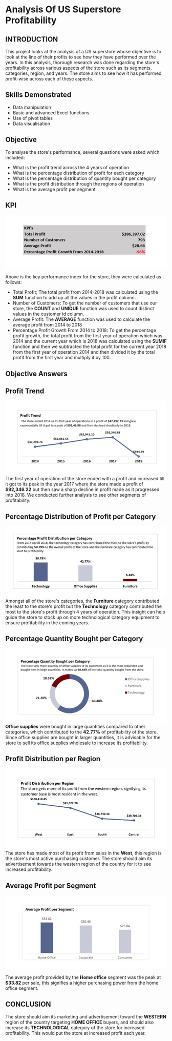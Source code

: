 # Analysis Of US Superstore Profitability 
## INTRODUCTION
This project looks at the analysis of a US superstore whose objective is to look at the line of their profits to see how they have performed over the years. In this analysis, thorough research was done regarding the store's profitability across various aspects of the store such as its segments, categories, region, and years. The store aims to see how it has performed profit-wise across each of these aspects.
## Skills Demonstrated
- Data manipulation
- Basic and advanced Excel functions
- Use of pivot tables
- Data visualisation
## Objective
To analyse the store's performance, several questions were asked which included:
- What is the profit trend across the 4 years of operation
- What is the percentage distribution of profit for each category
- What is the percentage distribution of quantity bought per category
- What is the profit distribution through the regions of operation
- What is the average profit per segment
## KPI
![](KPI.png)

Above is the key performance index for the store, they were calculated as follows:
- Total Profit; The total profit from 2014-2018 was calculated using the **SUM** function to add up all the values in the profit column.
- Number of Customers: To get the number of customers that use our store, the **COUNT** and **UNIQUE** function was used to count distinct values in the customer id column.
- Average Profit: The **AVERAGE** function was used to calculate the average profit from 2014 to 2018
- Percentage Profit Growth From 2014 to 2018: To get the percentage profit growth, the total profit from the first year of operation which was 2014 and the current year which is 2018 was calculated using the **SUMIF** function and then we subtracted the total profit for the current year 2018 from the first year of operation 2014 and then divided it by the total profit from the first year and multiply it by 100.
## Objective Answers
## Profit Trend
![](Profit_Trend.png)
The first year of operation of the store ended with a profit and increased till it got to its peak in the year 2017 where the store made a profit of **$92,346.22** but then saw a sharp decline in profit made as it progressed into 2018. We conducted further analysis to see other segments of profitability.
## Percentage Distribution of Profit per Category
![](Percent_Profit_Category.png)
Amongst all of the store's categories, the **Furniture** category contributed the least to the store's profit but the **Technology** category contributed the most to the store's profit through 4 years of operation. This insight can help guide the store to stock up on more technological category equipment to ensure profitability in the coming years.
## Percentage Quantity Bought per Category
![](Percent_Quantity_Bought.png)
**Office supplies** were bought in large quantities compared to other categories, which contributed to the **42.77%** of profitability of the store. Since office supplies are bought in larger quantities, it is advisable for the store to sell its office supplies wholesale to increase its profitability.
## Profit Distribution per Region
![](Region_Profit_Dist.png)
The store has made most of its profit from sales in the **West**, this region is the store's most active purchasing customer. The store should aim its advertisement towards the western region of the country for it to see increased profitability.
## Average Profit per Segment
![](Average_segment_profit.png)

The average profit provided by the **Home office** segment was the peak at **$33.82** per sale, this signifies a higher purchasing power from the home office segment.

## CONCLUSION
The store should aim its marketing and advertisement toward the **WESTERN** region of the country targeting **HOME OFFICE** buyers, and should also increase its **TECHNOLOGICAL** category of the store for increased profitability. This would put the store at increased profit each year. 
